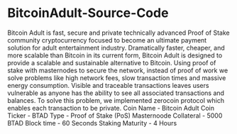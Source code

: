 # BitcoinAdult-Source-Code

Bitcoin Adult is fast, secure and private technically advanced Proof of Stake community cryptocurrency focused to become an ultimate payment solution for adult entertainment industry. Dramatically faster, cheaper, and more scalable than Bitcoin in its current form, Bitcoin Adult is designed to provide a scalable and sustainable alternative to Bitcoin. Using proof of stake with masternodes to secure the network, instead of proof of work we solve problems like high network fees, slow transaction times and massive energy consumption. Visible and traceable transactions leaves users vulnerable as anyone has the ability to see all associated transactions and balances. To solve this problem, we implemented zerocoin protocol which enables each transaction to be private.
Coin Name - Bitcoin Adult
Coin Ticker - BTAD
Type - Proof of Stake (PoS)
Masternoode Collateral - 5000 BTAD
Block time - 60 Seconds
Staking Maturity - 4 Hours
